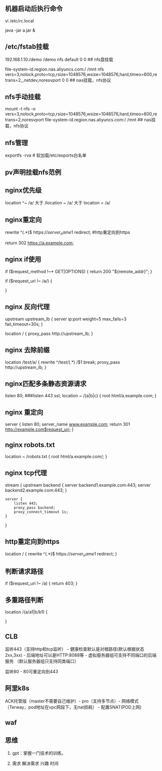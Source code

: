 ## 机器启动后执行命令
vi /etc/rc.local

java -jar a.jar &

## /etc/fstab挂载

192.168.1.10:/demo /demo nfs default 0 0 ## nfs盘挂载

file-system-id.region.nas.aliyuncs.com:/ /mnt nfs vers=3,nolock,proto=tcp,rsize=1048576,wsize=1048576,hard,timeo=600,retrans=2,_netdev,noresvport 0 0  ## nas挂载，nfs协议

## nfs手动挂载

mount -t nfs -o vers=3,nolock,proto=tcp,rsize=1048576,wsize=1048576,hard,timeo=600,retrans=2,noresvport file-system-id.region.nas.aliyuncs.com:/ /mnt   ## nas挂载，nfs协议

## nfs管理

exportfs -rva # 软加载/etc/exports白名单



## pv声明挂载nfs范例


## nginx优先级

location ^~ /a/ 大于 /location ~ /a/ 大于 location = /a/

## nginx重定向

rewrite ^(.*)$ https://$server_name$1 redirect; #http重定向到https

return 302 https://a.example.com;


## nginx if使用

if ($request_method !~* GET|OPTIONS) {
	return 200 "${remote_addr}";
}

if ($request_uri !~ /a/) {
	
}

## nginx 反向代理
upstream upstream_lb {
	server ip:port weight=5 max_fails=3 fail_timeout=30s; 
}

location / {
	proxy_pass http://upstream_lb;
}

## nginx 去除前缀
location /test/a/ {
	rewrite ^/test/(.*) /$1 break;
	proxy_pass http://upstream_lb; 
}

## nginx匹配多条静态资源请求
listen 80;
###listen 443 ssl;
location ~ /(a|b|c) {
	root html/a.example.com;
}

## nginx 重定向
server {
    listen 80;
    server_name www.example.com;
    return 301 http://example.com$request_uri;
}


## nginx robots.txt

location ~ /robots.txt {
	root html/a.example.com/;
}

##  nginx tcp代理

stream {
    upstream backend {
        server backend1.example.com:443;
        server backend2.example.com:443;
    }
 
    server {
        listen 443;
        proxy_pass backend;
        proxy_connect_timeout 1s;
    }
}

## http重定向到https

location / {
	rewrite ^(.*)$ https://$server_name$1 redirect;
}

## 判断请求路径

if ($request_uri !~ /a) {
	return 403;
}

## 多重路径判断
location /(a/a1|b/b1) {

}


## CLB

监听443（支持http和tcp监听） - 健康检查默认是对根路径(默认根据状态2xx,3xx) - 后端地址可以是HTTP:8088等 - 虚拟服务器组可支持不同端口的后端服务 （默认服务器组只支持同类端口）

监听80 - 80可重定向到443

## 阿里k8s

ACK托管版（master不需要自己维护）- pro（支持多节点）- 网络模式（Terway，pod地址在vpc网段下，无nat损耗） -  配置SNAT(POD上网) 

## waf

## 思维


1. gpt：掌握一门技术的训练。

2. 需求 解决需求 兴趣 时间

